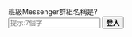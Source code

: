 <script src="../js/login.js"></script>
<script src="https://code.jquery.com/jquery-2.1.1.min.js"></script>
<div class="row">
	<div class="col s1 m12">
		<div class="card blue">
			<div class="card-content white-text">
				<span class="card-title">班級Messenger群組名稱是?</span>
			</div>
		</div>
	</div>
</div>
<input type="text" id="pwd" placeholder="提示:7個字"></input>
<button class="waves-effect waves-light btn" onclick="login();"><b>登入</b></button>

<iframe id="content" hidden style="width:100%;height:270px;" src="../content/hidden.html" name="targetframe" allowTransparency="true" scrolling="no" frameborder="0" >
</iframe>